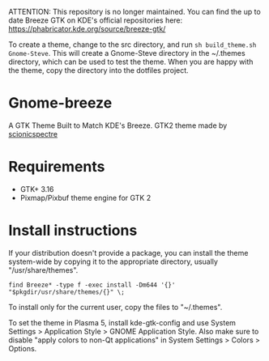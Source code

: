 ATTENTION: This repository is no longer maintained. You can find the up to date Breeze GTK on KDE's official repositories here: https://phabricator.kde.org/source/breeze-gtk/

To create a theme, change to the src directory, and run `sh build_theme.sh Gnome-Steve`.  This
will create a Gnome-Steve directory in the ~/.themes directory, which can be used to test the theme.
When you are happy with the theme, copy the directory into the dotfiles project.

# Gnome-breeze

A GTK Theme Built to Match KDE's Breeze. GTK2 theme made by [scionicspectre](https://github.com/scionicspectre/BreezyGTK)

# Requirements

- GTK+ 3.16
- Pixmap/Pixbuf theme engine for GTK 2

# Install instructions
If your distribution doesn't provide a package, you can install the theme system-wide by copying it to the appropriate directory, usually "/usr/share/themes".
```
find Breeze* -type f -exec install -Dm644 '{}' "$pkgdir/usr/share/themes/{}" \;
```

To install only for the current user, copy the files to "~/.themes".

To set the theme in Plasma 5, install kde-gtk-config and use System Settings > Application Style > GNOME Application Style.
Also make sure to disable "apply colors to non-Qt applications" in System Settings > Colors > Options.
